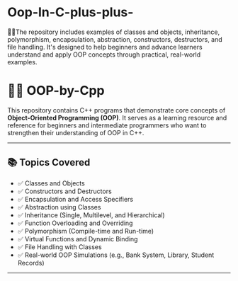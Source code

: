 # Oop-In-C-plus-plus-
👨‍💻The repository includes examples of classes and objects, inheritance, polymorphism, encapsulation, abstraction, constructors, destructors, and file handling. It's designed to help beginners and advance learners understand and apply OOP concepts through practical, real-world examples.
# 👨‍💻 OOP-by-Cpp

This repository contains C++ programs that demonstrate core concepts of **Object-Oriented Programming (OOP)**. It serves as a learning resource and reference for beginners and intermediate programmers who want to strengthen their understanding of OOP in C++.

---

## 📚 Topics Covered

- ✅ Classes and Objects
- ✅ Constructors and Destructors
- ✅ Encapsulation and Access Specifiers
- ✅ Abstraction using Classes
- ✅ Inheritance (Single, Multilevel, and Hierarchical)
- ✅ Function Overloading and Overriding
- ✅ Polymorphism (Compile-time and Run-time)
- ✅ Virtual Functions and Dynamic Binding
- ✅ File Handling with Classes
- ✅ Real-world OOP Simulations (e.g., Bank System, Library, Student Records)

---
